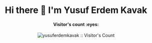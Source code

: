 <h1 align = center> Hi there 👋 I'm Yusuf Erdem Kavak </h1>

<p align="center">
<h4 align="center">Visitor's count :eyes:</h4>
<p align="center"><img src="https://profile-counter.glitch.me/{yusuferdemkavak}/count.svg" alt="yusuferdemkavak :: Visitor's Count" /></p>
</p>
